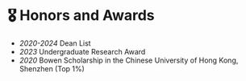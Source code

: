 # 🎖 Honors and Awards
- *2020-2024* Dean List
- *2023* Undergraduate Research Award
- *2020* Bowen Scholarship in the Chinese University of Hong Kong, Shenzhen (Top 1%)
